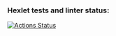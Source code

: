 ### Hexlet tests and linter status:
[![Actions Status](https://github.com/1aS5i-dekYon/frontend-project-46/actions/workflows/hexlet-check.yml/badge.svg)](https://github.com/1aS5i-dekYon/frontend-project-46/actions)